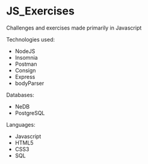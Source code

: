 # JS_Exercises
Challenges and exercises made primarily in Javascript

Technologies used:
- NodeJS
- Insomnia
- Postman
- Consign
- Express
- bodyParser

Databases:
- NeDB
- PostgreSQL

Languages:
- Javascript
- HTML5
- CSS3
- SQL
